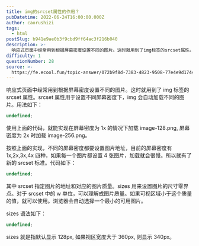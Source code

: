 ```yaml
---
title: img的srcset属性的作⽤？
pubDatetime: 2022-06-24T16:00:00.000Z
author: caorushizi
tags:
  - html
postSlug: b941e9ae0b3f9cbd9ff64ac3f216b040
description: >-
  响应式页面中经常用到根据屏幕密度设置不同的图片。这时就用到了img标签的srcset属性。srcset属性用于设置不同屏幕密度下，img会自动加载不同的图片。用法如下：```typescriptund
difficulty: 1
questionNumber: 28
source: >-
  https://fe.ecool.fun/topic-answer/072b9f8d-7383-4823-9508-77e4e9d1744c?orderBy=updateTime&order=desc&tagId=12
---
```


响应式页面中经常用到根据屏幕密度设置不同的图片。这时就用到了 img 标签的 srcset 属性。srcset 属性用于设置不同屏幕密度下，img 会自动加载不同的图片。用法如下：

```typescript
undefined;
```

使用上面的代码，就能实现在屏幕密度为 1x 的情况下加载 image-128.png, 屏幕密度为 2x 时加载 image-256.png。

按照上面的实现，不同的屏幕密度都要设置图片地址，目前的屏幕密度有 1x,2x,3x,4x 四种，如果每一个图片都设置 4 张图片，加载就会很慢。所以就有了新的 srcset 标准。代码如下：

```typescript
undefined;
```

其中 srcset 指定图片的地址和对应的图片质量。sizes 用来设置图片的尺寸零界点。对于 srcset 中的 w 单位，可以理解成图片质量。如果可视区域小于这个质量的值，就可以使用。浏览器会自动选择一个最小的可用图片。

sizes 语法如下：

```typescript
undefined;
```

sizes 就是指默认显示 128px, 如果视区宽度大于 360px, 则显示 340px。
